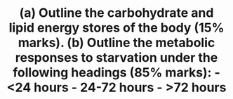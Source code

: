 ---
title: "(a) Outline the carbohydrate and lipid energy stores of the body (15% marks). (b) Outline the metabolic responses to starvation under the following headings (85% marks): - <24 hours - 24-72 hours - >72 hours"
entityType: SAQ
exam: PEX
college: CICM
year: 2023
sitting: B
question: 05
passRate: 67
EC_expectedDomains:
- "details of carbohydrate and lipid stores"
- "metabolic responses to starvation"
EC_extraCredit:
- "anatomical locations, biochemical forms, average amount of energy stored"
- "major sources of energy production, associated biochemical processes and their transition from one process to another or one source to another over time, and the hormonal influences that govern this"
- "organ specific energy utilisation under a starved state"
- "transition of glycogenolysis to gluconeogenesis to ketogenesis"
- "initial protein conservation strategy transitions to eventual protein catabolism"
- "muscle glycogen, an important store of glucose is unavailable to maintain blood glucose concentrations in starvation"
EC_errorsCommon:
- "Under the metabolic responses to starvation, a detailed description was expected of major sources of energy production, associated biochemical processes and their transition from one process to another or one source to another over time, and the hormonal influences that govern this."
---